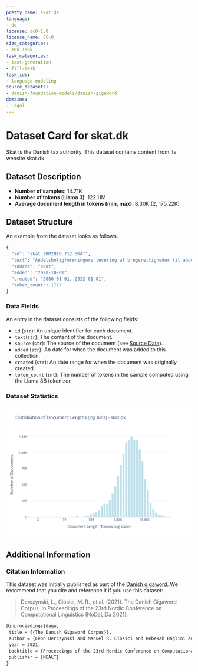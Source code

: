 ```yaml
---
pretty_name: skat.dk
language:
- da
license: cc0-1.0
license_name: CC-0
size_categories:
- 10k-100k
task_categories:
- text-generation
- fill-mask
task_ids:
- language-modeling
source_datasets:
- danish-foundation-models/danish-gigaword
domains:
- Legal
---
```


# Dataset Card for skat.dk 

<!-- START-SHORT DESCRIPTION -->
Skat is the Danish tax authority. This dataset contains content from its website skat.dk.
<!-- END-SHORT DESCRIPTION -->


## Dataset Description


<!-- START-DESC-STATS -->
- **Number of samples**: 14.71K
- **Number of tokens (Llama 3)**: 122.11M
- **Average document length in tokens (min, max)**: 8.30K (2, 175.22K)
<!-- END-DESC-STATS -->



## Dataset Structure
An example from the dataset looks as follows.


<!-- START-SAMPLE -->
```py
{
  "id": "skat_SKM2010.712.SKAT",
  "text": "Andelsboligforeningers levering af brugsrettigheder til andelshaverne mod betaling af boligafgift si[...]",
  "source": "skat",
  "added": "2020-10-01",
  "created": "2000-01-01, 2022-01-01",
  "token_count": 1717
}
```

### Data Fields

An entry in the dataset consists of the following fields:

- `id` (`str`): An unique identifier for each document.
- `text`(`str`): The content of the document.
- `source` (`str`): The source of the document (see [Source Data](#source-data)).
- `added` (`str`): An date for when the document was added to this collection.
- `created` (`str`): An date range for when the document was originally created.
- `token_count` (`int`): The number of tokens in the sample computed using the Llama 8B tokenizer
<!-- END-SAMPLE -->

### Dataset Statistics

<!-- START-DATASET PLOTS -->
<p align="center">
<img src="./images/dist_document_length.svg" width="600" style="margin-right: 10px;" />
</p>
<!-- END-DATASET PLOTS -->


## Additional Information


### Citation Information

This dataset was initially published as part of the [Danish gigaword](https://huggingface.co/danish-foundation-models). We recommend that you cite and reference it if you use this dataset:

> Derczynski, L., Ciosici, M. R., et al. (2021). The Danish Gigaword Corpus. In Proceedings of the 23rd Nordic Conference on Computational Linguistics (NoDaLiDa 2021).

```bash
@inproceedings{dagw,
 title = {{The Danish Gigaword Corpus}},
 author = {Leon Derczynski and Manuel R. Ciosici and Rebekah Baglini and Morten H. Christiansen and Jacob Aarup Dalsgaard and Riccardo Fusaroli and Peter Juel Henrichsen and Rasmus Hvingelby and Andreas Kirkedal and Alex Speed Kjeldsen and Claus Ladefoged and Finn Årup Nielsen and Jens Madsen and Malte Lau Petersen and Jonathan Hvithamar Rystrøm and Daniel Varab},
 year = 2021,
 booktitle = {Proceedings of the 23rd Nordic Conference on Computational Linguistics},
 publisher = {NEALT}
}
```
